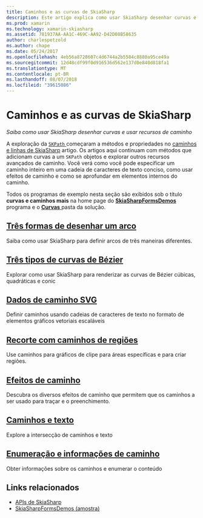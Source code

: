 ```yaml
---
title: Caminhos e as curvas de SkiaSharp
description: Este artigo explica como usar SkiaSharp desenhar curvas e usar recursos de caminho em aplicativos xamarin. Forms e demonstra isso com o código de exemplo.
ms.prod: xamarin
ms.technology: xamarin-skiasharp
ms.assetid: 781937AA-AA1C-469C-AA92-D42D08B58635
author: charlespetzold
ms.author: chape
ms.date: 05/24/2017
ms.openlocfilehash: 4eb56a8728607c4d6744a2b5584c8880a95ce49a
ms.sourcegitcommit: 12d48cdf99f0d916536d562e137d0e840d818fa1
ms.translationtype: MT
ms.contentlocale: pt-BR
ms.lasthandoff: 08/07/2018
ms.locfileid: "39615086"
---
```

# <a name="skiasharp-curves-and-paths"></a>Caminhos e as curvas de SkiaSharp

_Saiba como usar SkiaSharp desenhar curvas e usar recursos de caminho_

A exploração da [ `SKPath` ](https://developer.xamarin.com/api/type/SkiaSharp.SKPath/) começaram a métodos e propriedades no [caminhos e linhas de SkiaSharp](~/xamarin-forms/user-interface/graphics/skiasharp/paths/index.md) artigo. Os artigos aqui continuam com métodos que adicionam curvas a um `SKPath` objetos e explorar outros recursos avançados de caminho. Você verá como você pode especificar um caminho inteiro em uma cadeia de caracteres de texto conciso, como usar efeitos de caminho e como se aprofundar em elementos internos do caminho.

Todos os programas de exemplo nesta seção são exibidos sob o título **curvas e caminhos mais** na home page do [ **SkiaSharpFormsDemos** ](https://developer.xamarin.com/samples/xamarin-forms/SkiaSharpForms/Demos/) programa e o [ **Curvas** ](https://github.com/xamarin/xamarin-forms-samples/tree/master/SkiaSharpForms/Demos/Demos/SkiaSharpFormsDemos/Curves) pasta da solução.

## <a name="three-ways-to-draw-an-arcarcsmd"></a>[Três formas de desenhar um arco](arcs.md)

Saiba como usar SkiaSharp para definir arcos de três maneiras diferentes.

## <a name="three-types-of-bzier-curvesbeziersmd"></a>[Três tipos de curvas de Bézier](beziers.md)

Explorar como usar SkiaSharp para renderizar as curvas de Bézier cúbicas, quadráticas e conic

## <a name="svg-path-datapath-datamd"></a>[Dados de caminho SVG](path-data.md)

Definir caminhos usando cadeias de caracteres de texto no formato de elementos gráficos vetoriais escaláveis

## <a name="clipping-with-paths-and-regionsclippingmd"></a>[Recorte com caminhos de regiões](clipping.md)

Use caminhos para gráficos de clipe para áreas específicas e para criar regiões.

## <a name="path-effectseffectsmd"></a>[Efeitos de caminho](effects.md)

Descubra os diversos efeitos de caminho que permitem que os caminhos a ser usado para traçar e o preenchimento.

## <a name="paths-and-texttext-pathsmd"></a>[Caminhos e texto](text-paths.md)

Explore a intersecção de caminhos e texto

## <a name="path-information-and-enumerationinformationmd"></a>[Enumeração e informações de caminho](information.md)

Obter informações sobre os caminhos e enumerar o conteúdo


## <a name="related-links"></a>Links relacionados

- [APIs de SkiaSharp](https://developer.xamarin.com/api/root/SkiaSharp/)
- [SkiaSharpFormsDemos (amostra)](https://developer.xamarin.com/samples/xamarin-forms/SkiaSharpForms/Demos/)
